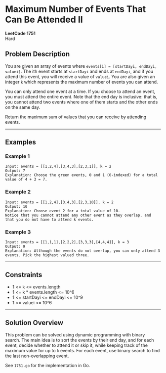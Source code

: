 # Maximum Number of Events That Can Be Attended II

**LeetCode 1751**  
Hard

## Problem Description
You are given an array of events where `events[i] = [startDayi, endDayi, valuei]`. The ith event starts at `startDayi` and ends at `endDayi`, and if you attend this event, you will receive a value of `valuei`. You are also given an integer `k` which represents the maximum number of events you can attend.

You can only attend one event at a time. If you choose to attend an event, you must attend the entire event. Note that the end day is inclusive: that is, you cannot attend two events where one of them starts and the other ends on the same day.

Return the maximum sum of values that you can receive by attending events.

---

## Examples

### Example 1
```
Input: events = [[1,2,4],[3,4,3],[2,3,1]], k = 2
Output: 7
Explanation: Choose the green events, 0 and 1 (0-indexed) for a total value of 4 + 3 = 7.
```

### Example 2
```
Input: events = [[1,2,4],[3,4,3],[2,3,10]], k = 2
Output: 10
Explanation: Choose event 2 for a total value of 10.
Notice that you cannot attend any other event as they overlap, and that you do not have to attend k events.
```

### Example 3
```
Input: events = [[1,1,1],[2,2,2],[3,3,3],[4,4,4]], k = 3
Output: 9
Explanation: Although the events do not overlap, you can only attend 3 events. Pick the highest valued three.
```

---

## Constraints
- 1 <= k <= events.length
- 1 <= k * events.length <= 10^6
- 1 <= startDayi <= endDayi <= 10^9
- 1 <= valuei <= 10^6

---

## Solution Overview
This problem can be solved using dynamic programming with binary search. The main idea is to sort the events by their end day, and for each event, decide whether to attend it or skip it, while keeping track of the maximum value for up to `k` events. For each event, use binary search to find the last non-overlapping event.

See `1751.go` for the implementation in Go.
